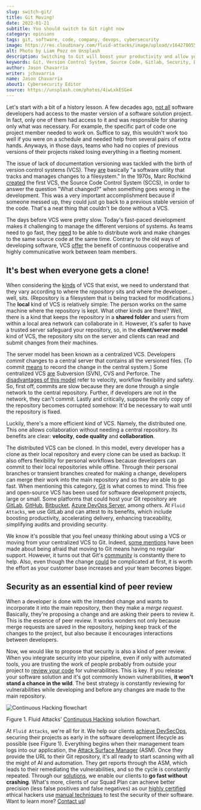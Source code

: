 ```yaml
---
slug: switch-git/
title: Git Moving!
date: 2022-01-21
subtitle: You should switch to Git right now
category: opinions
tags: git, software, code, company, devops, cybersecurity
image: https://res.cloudinary.com/fluid-attacks/image/upload/v1642780554/blog/switch-git/cover_git.webp
alt: Photo by Liam Pozz on Unsplash
description: Switching to Git will boost your productivity and allow you to go fast. It will also open up your possibility of achieving DevSecOps with us.
keywords: Git, Version Control System, Source Code, Gitlab, Security, Devsecops, Application, Ethical Hacking, Pentesting
author: Jason Chavarría
writer: jchavarria
name: Jason Chavarría
about1: Cybersecurity Editor
source: https://unsplash.com/photos/4iwLxkESGe4
---
```


Let's start with a bit of a history lesson.
A few decades ago,
[not all](https://hackernoon.com/how-git-changed-the-history-of-software-version-control-5f2c0a0850df)
software developers
had access to the master version of a software solution project.
In fact, only one of them had access to it
and was responsible for sharing only what was necessary.
For example,
the specific part of code one project member needed to work on.
Suffice to say,
this wouldn't work too well if you were on a schedule
and needed help from several pairs of extra hands.
Anyways,
in those days,
teams who had no copies of previous versions of their projects
risked losing everything in a fleeting moment.

The issue of lack of documentation versioning was tackled
with the birth of version control systems (VCS).
They [are](https://bitbucket.org/product/version-control-software)
basically "a software utility that tracks and manages changes to a filesystem."
In the 1970s,
Marc Rochkind [created](https://www.iiis.org/cds2011/cd2011imc/iceme_2011/paperspdf/fb394vz.pdf)
the first VCS,
the Source Code Control System (SCCS),
in order to answer the question "What changed?"
when something goes wrong in the development.
This was a very important accomplishment
because if someone messed up,
they could just go back to a previous stable version of the code.
That's a neat thing that couldn't be done without a VCS.

The days before VCS were pretty slow.
Today's fast-paced development makes it challenging
to manage the different versions of systems.
As teams need to go fast,
they [need](https://bitbucket.org/product/version-control-software)
to be able to distribute work
and make changes to the same source code at the same time.
Contrary to the old ways of developing software,
VCS [offer](https://about.gitlab.com/topics/version-control/)
the benefit of continuous cooperative
and highly communicative work between team members.

## It's best when everyone gets a clone!

When considering the [kinds](https://www.iiis.org/cds2011/cd2011imc/iceme_2011/paperspdf/fb394vz.pdf)
of VCS that exist,
we need to understand
that they vary according to where the *repository* sits
and where the developer… well, sits.
(Repository is a filesystem that is being tracked for modifications.)
The **local** kind of VCS is relatively simple:
The person works on the same machine where the repository is kept.
What other kinds are there?
Well,
there is a kind that keeps the repository in a **shared folder**
and users from within a local area network can collaborate in it.
However,
it's safer to have a trusted server safeguard your repository,
so,
in the **client/server model** kind of VCS,
the repository sits on the server
and clients can read and submit changes from their machines.

The server model has been known as a centralized VCS.
Developers *commit* changes to a central server
that contains all the versioned files.
(To commit [means](https://faun.pub/centralized-vs-distributed-version-control-systems-a135091299f0)
to record the change in the central system.)
Some centralized VCS [are](https://medium.com/polarsquad/devops-whats-it-all-about-part-2-tooling-git-the-master-of-version-control-systems-59e976c1881e)
Subversion (SVN),
CVS
and Perforce.
The [disadvantages of this model](https://about.gitlab.com/blog/2020/11/19/move-to-distributed-vcs/)
refer to velocity,
workflow flexibility
and safety.
So,
first off,
commits are slow
because they are done through a single network to the central repository.
Further,
if developers are not in the network,
they can't commit.
Lastly and critically,
suppose the only copy of the repository becomes corrupted somehow:
It'd be necessary to wait until the repository is fixed.

Luckily,
there's a more efficient kind of VCS.
Namely,
the distributed one.
This one allows collaboration without needing a central repository.
Its benefits are clear:
**velocity**,
**code quality**
and **collaboration**.

The distributed VCS can be cloned.
In this model,
every developer has a clone as their local repository
and every clone can be used as backup.
It also offers flexibility for personal workflows
because developers can commit to their local repositories while offline.
Through their personal branches
or transient branches
created for making a change,
developers can merge their work into the main repository
and so they are able to go fast.
When mentioning this category,
[Git](https://about.gitlab.com/topics/version-control/) is what comes to mind.
This free and open-source VCS
has been used for software development projects,
large or small.
Some platforms that could host your Git repository are
[GitLab](https://about.gitlab.com/),
[GitHub](https://github.com/),
[Bitbucket](https://bitbucket.org/product),
[Azure DevOps Server](https://azure.microsoft.com/en-us/services/devops/server/),
among others.
At `Fluid Attacks`,
we use GitLab
and can attest to its benefits,
which include boosting productivity,
accelerating delivery,
enhancing traceability,
simplifying audits
and providing security.

We know it's possible
that you feel uneasy thinking about using a VCS
or moving from your centralized VCS to Git.
Indeed, [some mentions](https://stackoverflow.com/questions/2539050/reasons-against-using-git-in-the-enterprise)
have been made
about being afraid
that moving to Git means having no regular support.
However,
it turns out that Git's [community](https://dev.to/t/git)
is constantly there to help.
Also,
even though the change [could](https://blog.inf.ed.ac.uk/sapm/2014/02/14/if-you-are-not-using-a-version-control-system-start-doing-it-now/)
be complicated at first,
it is worth the effort
as your customer base increases
and your team becomes bigger.

## Security as an essential kind of peer review

When a developer is done with the intended change
and wants to incorporate it into the main repository,
then they make a *merge request*.
Basically,
they're proposing a change and are asking their peers to review it.
This is the essence of peer review.
It works wonders
not only because merge requests are saved in the repository,
helping keep track of the changes to the project,
but also because it encourages interactions between developers.

Now,
we would like to propose
that security is also a kind of peer review.
When you integrate security into your pipeline,
even if only with automated tools,
you are trusting the work of people
probably from outside your project
to [review your code](../../solutions/secure-code-review/) for vulnerabilities.
This is key.
If you release your software solution
and it's got commonly known vulnerabilities,
**it won't stand a chance in the wild**.
The best strategy is constantly reviewing for vulnerabilities while developing
and before any changes are made to the main repository.

<div class="imgblock">

![Continuous Hacking flowchart](https://res.cloudinary.com/fluid-attacks/image/upload/v1643984451/blog/switch-git/Git-Figure-1.webp)

<div class="title">

Figure 1. Fluid Attacks' [Continuous Hacking](../../services/continuous-hacking/)
solution flowchart.

</div>

</div>

At `Fluid Attacks`,
we're all for it.
We help our clients [achieve DevSecOps](../../solutions/devsecops/),
securing their projects
as early in the software development lifecycle as possible (see Figure 1).
Everything begins when their management team logs into our application,
the [Attack Surface Manager](https://app.fluidattacks.com/) (ASM).
Once they provide the URL to their Git repository,
it's all ready to start scanning
with all the might of AI and automation.
They get reports through the ASM,
which leads to their remediating the vulnerabilities,
and so the cycle is constantly repeated.
Through our [solutions](../../plans/),
we enable our clients to **go fast without crashing**.
What's more,
clients of our Squad Plan can achieve better precision
(less false positives and false negatives)
as our [highly certified](../../about-us/certifications/) ethical hackers
use [manual techniques](../../categories/)
to test the security of their software.
Want to learn more?
[Contact us](../../contact-us/)\!
